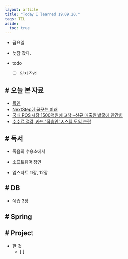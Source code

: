 ```yaml
---
layout: article
title: "Today I learned 19.09.20."
tags: TIL
aside:
  toc: true
---
```


- 금요일
- 늦잠 잤다.
- todo

  - [ ] 일지 작성



## # 오늘 본 자료

- [폴인](https://stibee.com/api/v1.0/emails/share/5Q79nU0sEyc89PZt5w2y33XDKDYE_w==)
- [NextStep이 꿈꾸는 미래](https://brunch.co.kr/@javajigi/13?fbclid=IwAR2Uz_t_0qQeF1vZljcN5PvWUf8pypRZCpVScYI0dhQlW1rzWdIrskfGQfc)
- [국내 POS 시장 1500억원에 고착···신규 매출원 발굴에 안간힘](http://m.etnews.com/201205040189?obj=Tzo4OiJzdGRDbGFzcyI6Mjp7czo3OiJyZWZlcmVyIjtOO3M6NzoiZm9yd2FyZCI7czoxMzoid2ViIHRvIG1vYmlsZSI7fQ%3D%3D#_enliple)
- [수수료 절감, 카드 '직승인' 시스템 도입 논란](http://www.seoulfn.com/news/articleView.html?idxno=316098)

## # 독서

- 죽음의 수용소에서

- 소프트웨어 장인

- 업스타트 11장, 12장

  

## # DB

- 예습 3장



## # Spring



## # Project

- 한 것
  - [ ] 